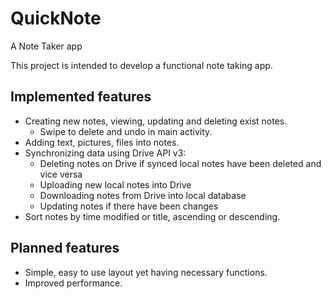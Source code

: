 # QuickNote
A Note Taker app

This project is intended to develop a functional note taking app.

## Implemented features
* Creating new notes, viewing, updating and deleting exist notes.
    * Swipe to delete and undo in main activity.
* Adding text, pictures, files into notes.
* Synchronizing data using Drive API v3:
    * Deleting notes on Drive if synced local notes have been deleted and vice versa
    * Uploading new local notes into Drive
    * Downloading notes from Drive into local database
    * Updating notes if there have been changes
* Sort notes by time modified or title, ascending or descending.

## Planned features
* Simple, easy to use layout yet having necessary functions.
* Improved performance.

